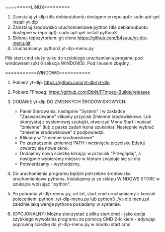 =========LINUX=========


1. Zainstaluj yt-dlp (dla debian/ubuntu dostępne w repo apt):
    sudo apt-get install yt-dlp 
2. Zainstaluj środowisko uruchomieniowe python (dla debian/ubuntu dostępne w repo apt):
    sudo apt-get install python3
3. Sklonuj repozytorium:
    git clone https://github.com/b4suuu/yt-dlp-menu.git
4. Uruchamiamy:
    python3 yt-dlp-menu.py

Plik start.cmd służy tylko do szybkiego uruchamiania progamu pod windowsem (pkt 6 sekscja WINDOWS). Pod linuxem zbędny. 


===========WINDOWS===========


1. Pobierz yt-dlp:
https://github.com/yt-dlp/yt-dlp

2. Pobierz FFmpeg:
https://github.com/BtbN/FFmpeg-Builds/releases



3. DODANIE yt-dlp DO ZMIENNYCH ŚRODOWISKOWYCH:

    - Panel Sterowania, następnie "System" i w zakładce "Zaawansowane" klikamy przycisk Zmienne środowiskowe.
      Lub skorzystaj z systemowej szukajki, otworzyć Menu Start i wpisać “zmienne” (lub z paska zadań ikona szukania). Następnie wybrać "zmienne środowiskowe" z podpowiedzi.
    - Klikamy w "zmienne środowiskowe"
    - Po zaznaczeniu zmiennej PATH i wciśnięciu przycisku Edytuj otworzy się nowe okno.
    - Dodajemy nową ścieżkę klikając w przycisk “Przeglądaj”, a następnie wybieramy miejsce w którym znajduje się yt-dlp.
    - Potwierdzamy - wychodzimy.

4. Do uruchomienia programu będzie potrzebne środowisko uruchomieniowe pythona. Instalujemy je ze sklepu WINDOWS STORE w szukajce wpisując "python".

5. Po pobraniu yt-dlp-menu.py, url.txt, start.cmd uruchamiamy z konsoli poleceniem:
    python ./yt-dlp-menu.py    lub   python3 ./yt-dlp.menu.pl   zależnie jaką wersje pythona posiadamy w systemie.

6. (OPCJONALNY) Można skorzystać z pliku start.cmd  - jako opcja szybkiego wywołania programu za pomocą CMD 2-klikiem - edytując poprawną ścieżkę do yt-dlp-menu.py w środku start.cmd
